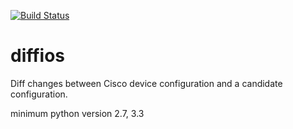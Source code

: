 [![Build Status](https://travis-ci.org/bordeltabernacle/diffios.svg?branch=master)](https://travis-ci.org/bordeltabernacle/diffios)

# diffios

Diff changes between Cisco device configuration and a candidate configuration.

minimum python version 2.7, 3.3
